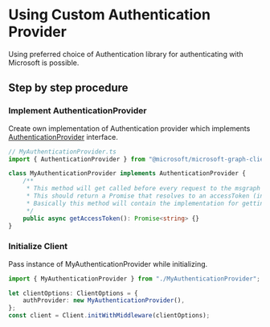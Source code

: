 # Using Custom Authentication Provider

Using preferred choice of Authentication library for authenticating with Microsoft is possible.

## Step by step procedure

### Implement AuthenticationProvider

Create own implementation of Authentication provider which implements [AuthenticationProvider](../src/IAuthenticationProvider.ts) interface.

```typescript
// MyAuthenticationProvider.ts
import { AuthenticationProvider } from "@microsoft/microsoft-graph-client";

class MyAuthenticationProvider implements AuthenticationProvider {
	/**
	 * This method will get called before every request to the msgraph server
	 * This should return a Promise that resolves to an accessToken (in case of success) or rejects with error (in case of failure)
	 * Basically this method will contain the implementation for getting and refreshing accessTokens
	 */
	public async getAccessToken(): Promise<string> {}
}
```

### Initialize Client

Pass instance of MyAuthenticationProvider while initializing.

```typescript
import { MyAuthenticationProvider } from "./MyAuthenticationProvider";

let clientOptions: ClientOptions = {
	authProvider: new MyAuthenticationProvider(),
};
const client = Client.initWithMiddleware(clientOptions);
```
